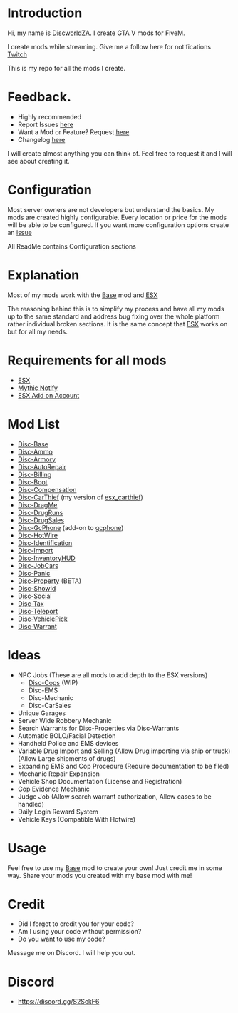 # Introduction
Hi, my name is [DiscworldZA](https://twitter.com/DiscworldZA). I create GTA V mods for FiveM.

I create mods while streaming. Give me a follow here for notifications [Twitch](https://www.twitch.tv/DiscworldZA)

This is my repo for all the mods I create.


# Feedback.

- Highly recommended
- Report Issues [here](https://github.com/DiscworldZA/gta-resources/issues)
- Want a Mod or Feature? Request [here](https://github.com/DiscworldZA/gta-resources/issues)
- Changelog [here](https://github.com/DiscworldZA/gta-resources/blob/master/changelog.md)

I will create almost anything you can think of. Feel free to request it and I will see about creating it.


# Configuration
Most server owners are not developers but understand the basics. My mods are created highly configurable. Every location or price for the mods will be able to be configured. If you want more configuration options create an [issue](https://github.com/DiscworldZA/gta-resources/issues)

All ReadMe contains Configuration sections


# Explanation
Most of my mods work with the [Base](https://github.com/DiscworldZA/gta-resources/tree/master/disc-base) mod and [ESX](https://github.com/ESX-Org/es_extended)

The reasoning behind this is to simplify my process and have all my mods up to the same standard and address bug fixing over the whole platform rather individual broken sections.
It is the same concept that [ESX](https://github.com/ESX-Org/es_extended) works on but for all my needs.


# Requirements for all mods
- [ESX](https://github.com/ESX-Org/es_extended)
- [Mythic Notify](https://github.com/mythicrp/mythic_notify)
- [ESX Add on Account](https://github.com/ESX-Org/esx_addonaccount)

# Mod List

- [Disc-Base](https://github.com/DiscworldZA/gta-resources/tree/master/disc-base)
- [Disc-Ammo](https://github.com/DiscworldZA/gta-resources/tree/master/disc-ammo)
- [Disc-Armory](https://github.com/DiscworldZA/gta-resources/tree/master/disc-armory)
- [Disc-AutoRepair](https://github.com/DiscworldZA/gta-resources/tree/master/disc-autorepair)
- [Disc-Billing](https://github.com/DiscworldZA/gta-resources/tree/master/disc-billing)
- [Disc-Boot](https://github.com/DiscworldZA/gta-resources/tree/master/disc-boot)
- [Disc-Compensation](https://github.com/DiscworldZA/gta-resources/tree/master/disc-compensation)
- [Disc-CarThief](https://github.com/DiscworldZA/gta-resources/tree/master/disc-carthief) (my version of [esx_carthief](https://github.com/KlibrDM/esx_carthief))
- [Disc-DragMe](https://github.com/DiscworldZA/gta-resources/tree/master/disc-dragme)
- [Disc-DrugRuns](https://github.com/DiscworldZA/gta-resources/tree/master/disc-drugruns)
- [Disc-DrugSales](https://github.com/DiscworldZA/gta-resources/tree/master/disc-drugsales)
- [Disc-GcPhone](https://github.com/DiscworldZA/gta-resources/tree/master/disc-gcphone) (add-on to [gcphone](https://github.com/N3MTV/gcphone))
- [Disc-HotWire](https://github.com/DiscworldZA/gta-resources/tree/master/disc-hotwire)
- [Disc-Identification](https://github.com/DiscworldZA/gta-resources/tree/master/disc-identification)
- [Disc-Import](https://github.com/DiscworldZA/gta-resources/tree/master/disc-import)
- [Disc-InventoryHUD](https://github.com/DiscworldZA/gta-resources/tree/master/disc-inventoryhud)
- [Disc-JobCars](https://github.com/DiscworldZA/gta-resources/tree/master/disc-jobcars)
- [Disc-Panic](https://github.com/DiscworldZA/gta-resources/tree/master/disc-panic)
- [Disc-Property](https://github.com/DiscworldZA/gta-resources/tree/master/disc-property) (BETA)
- [Disc-ShowId](https://github.com/DiscworldZA/gta-resources/tree/master/disc-showid)
- [Disc-Social](https://github.com/DiscworldZA/gta-resources/tree/master/disc-social)
- [Disc-Tax](https://github.com/DiscworldZA/gta-resources/tree/master/disc-tax)
- [Disc-Teleport](https://github.com/DiscworldZA/gta-resources/tree/master/disc-teleport)
- [Disc-VehiclePick](https://github.com/DiscworldZA/gta-resources/tree/master/disc-vehiclepick)
- [Disc-Warrant](https://github.com/DiscworldZA/gta-resources/tree/master/disc-warrant)


# Ideas

- NPC Jobs (These are all mods to add depth to the ESX versions)
  - [Disc-Cops](https://github.com/DiscworldZA/gta-resources/tree/master/disc-cops) (WIP)
  - Disc-EMS
  - Disc-Mechanic
  - Disc-CarSales
- Unique Garages
- Server Wide Robbery Mechanic
- Search Warrants for Disc-Properties via Disc-Warrants
- Automatic BOLO/Facial Detection
- Handheld Police and EMS devices
- Variable Drug Import and Selling (Allow Drug importing via ship or truck) (Allow Large shipments of drugs)
- Expanding EMS and Cop Procedure (Require documentation to be filed)
- Mechanic Repair Expansion
- Vehicle Shop Documentation (License and Registration)
- Cop Evidence Mechanic
- Judge Job (Allow search warrant authorization, Allow cases to be handled)
- Daily Login Reward System
- Vehicle Keys (Compatible With Hotwire)

# Usage
Feel free to use my [Base](https://github.com/DiscworldZA/gta-resources/tree/master/disc-base) mod to create your own! Just credit me in some way. Share your mods you created with my base mod with me!

# Credit
- Did I forget to credit you for your code?
- Am I using your code without permission?
- Do you want to use my code?

Message me on Discord. I will help you out.

# Discord
- https://discord.gg/S2SckF6
